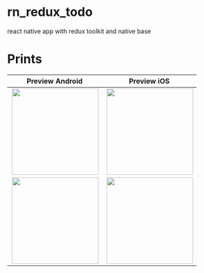 # rn_redux_todo
react native app with redux toolkit and native base

# Prints
| Preview Android   |   Preview iOS   |
| :---------:       |   :---------:   |
| <img align="right" src="https://user-images.githubusercontent.com/38187170/204111096-10310905-3c41-4be7-8e99-8feb00f41061.png" width="200" />        |   <img align="right" src="https://user-images.githubusercontent.com/38187170/204111100-11ee543a-1cf3-4bc4-ac16-c207de138d6f.png" width="200" />    |
|  <img align="right" src="https://user-images.githubusercontent.com/38187170/204111098-f337a264-cb39-431c-8b36-8e3654861c12.png" width="200" />        |   <img align="right" src="https://user-images.githubusercontent.com/38187170/204111102-8def94cf-9bb0-48d4-93cb-b0e9be9067c2.png" width="200" />    |
